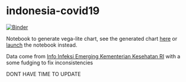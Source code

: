 # indonesia-covid19
[![Binder](https://mybinder.org/badge_logo.svg)](https://mybinder.org/v2/gh/nuharaf/indonesia-covid19/master)

Notebook to generate vega-lite chart, see the generated chart [here](https://nuharaf.github.io/) or [launch](https://mybinder.org/v2/gh/nuharaf/indonesia-covid19/master) the notebook instead.

Data come from [Info Infeksi Emerging Kementerian Kesehatan RI](https://covid19.kemkes.go.id) with a some fudging to fix inconsistencies

DONT HAVE TIME TO UPDATE
